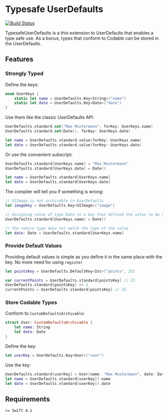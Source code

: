 # Typesafe UserDefaults

[![Build Status](https://travis-ci.org/kernandreas/TypesafeUserDefaults.svg?branch=master)](https://travis-ci.org/kernandreas/TypesafeUserDefaults)

TypesafeUserDefaults is a thin extension to UserDefaults that enables a type safe use. As a bonus, types that conform to Codable can be stored in the UserDefaults.

## Features

### Strongly Typed

Define the keys:
``` Swift
enum UserKeys {
    static let name = UserDefaults.Key<String>("name")
    static let date = UserDefaults.Key<Date>("date")
}
```

Use them like the classic UserDefaults API:
``` Swift
UserDefaults.standard.set("Max Mustermann", forKey: UserKeys.name)
UserDefaults.standard.set(Date(), forKey: UserKeys.date)

let name = UserDefaults.standard.value(forKey: UserKeys.name)
let date = UserDefaults.standard.value(forKey: UserKeys.date)
```

Or use the convenient subscript:
``` Swift
UserDefaults.standard[UserKeys.name] = "Max Mustermann"
UserDefaults.standard[UserKeys.date] = Date()

let name = UserDefaults.standard[UserKeys.name]
let date = UserDefaults.standard[UserKeys.date]
```

The compiler will tell you if something is wrong:
``` Swift
// UIImage is not archivable in UserDefaults
let imageKey = UserDefaults.Key<UIImage>("image")

// Assigning value of type Date to a key that defined the value to be String
UserDefaults.standard[UserKeys.name] = Date()

// The return type does not match the type of the value
let date: Date = UserDefaults.standard[UserKeys.name]
```

### Provide Default Values

Providing default values is simple as you define it in the same place with the key. No more need for using `register`

``` Swift
let pointsKey = UserDefaults.DefaultKey<Int>("points", 23)

var currentPoints = UserDefaults.standard[pointsKey] // 23
UserDefaults.standard[pointsKey] += 2
currentPoints = UserDefaults.standard[pointsKey] // 25
```

### Store Codable Types

Conform to `CustomDefaultsArchivable`:
``` Swift
struct User: CustomDefaultsArchivable {
    let name: String
    let date: Date
}
```

Define the key:
``` Swift
let userKey = UserDefaults.Key<User>("user")
```

Use the key:
``` Swift
UserDefaults.standard[userKey] = User(name: "Max Mustermann", date: Date())
let name = UserDefaults.standard[userKey]?.name
let date = UserDefaults.standard[userKey]?.date
```

## Requirements

`>= Swift 4.1`
